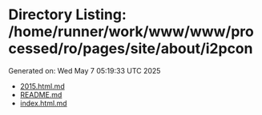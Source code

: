 # Directory Listing: /home/runner/work/www/www/processed/ro/pages/site/about/i2pcon
Generated on: Wed May  7 05:19:33 UTC 2025

- [2015.html.md](2015.html.md)
- [README.md](README.md)
- [index.html.md](index.html.md)
